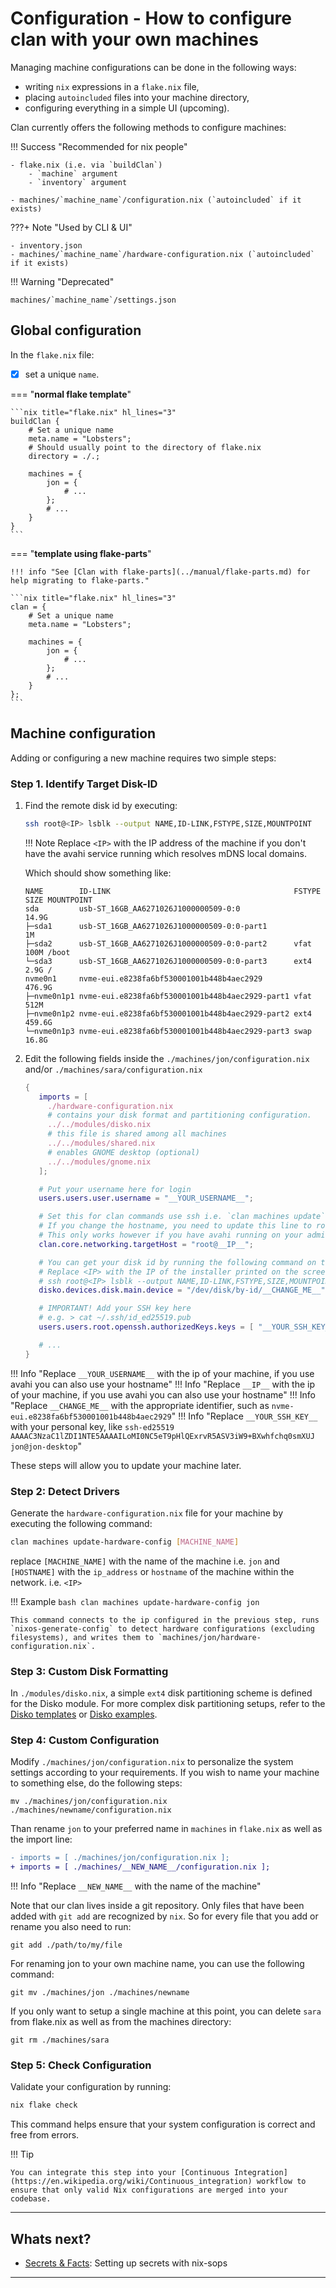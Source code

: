 # Configuration - How to configure clan with your own machines

Managing machine configurations can be done in the following ways:

- writing `nix` expressions in a `flake.nix` file,
- placing `autoincluded` files into your machine directory,
- configuring everything in a simple UI (upcoming).

Clan currently offers the following methods to configure machines:

!!! Success "Recommended for nix people"

    - flake.nix (i.e. via `buildClan`)
        - `machine` argument
        - `inventory` argument

    - machines/`machine_name`/configuration.nix (`autoincluded` if it exists)

???+ Note "Used by CLI & UI"

    - inventory.json
    - machines/`machine_name`/hardware-configuration.nix (`autoincluded` if it exists)


!!! Warning "Deprecated"

    machines/`machine_name`/settings.json

## Global configuration

In the `flake.nix` file:

- [x] set a unique `name`.

=== "**normal flake template**"

    ```nix title="flake.nix" hl_lines="3"
    buildClan {
        # Set a unique name
        meta.name = "Lobsters";
        # Should usually point to the directory of flake.nix
        directory = ./.;

        machines = {
            jon = {
                # ...
            };
            # ...
        }
    }
    ```

=== "**template using flake-parts**"

    !!! info "See [Clan with flake-parts](../manual/flake-parts.md) for help migrating to flake-parts."

    ```nix title="flake.nix" hl_lines="3"
    clan = {
        # Set a unique name
        meta.name = "Lobsters";

        machines = {
            jon = {
                # ...
            };
            # ...
        }
    };
    ```

## Machine configuration

Adding or configuring a new machine requires two simple steps:

### Step 1. Identify Target Disk-ID

1. Find the remote disk id by executing:

    ```bash title="setup computer"
    ssh root@<IP> lsblk --output NAME,ID-LINK,FSTYPE,SIZE,MOUNTPOINT
    ```

    !!! Note
        Replace `<IP>` with the IP address of the machine if you don't have the avahi service running which resolves mDNS local domains.

    Which should show something like:

    ```{.shellSession hl_lines="6" .no-copy}
    NAME        ID-LINK                                         FSTYPE   SIZE MOUNTPOINT
    sda         usb-ST_16GB_AA6271026J1000000509-0:0                    14.9G
    ├─sda1      usb-ST_16GB_AA6271026J1000000509-0:0-part1                 1M
    ├─sda2      usb-ST_16GB_AA6271026J1000000509-0:0-part2      vfat     100M /boot
    └─sda3      usb-ST_16GB_AA6271026J1000000509-0:0-part3      ext4     2.9G /
    nvme0n1     nvme-eui.e8238fa6bf530001001b448b4aec2929              476.9G
    ├─nvme0n1p1 nvme-eui.e8238fa6bf530001001b448b4aec2929-part1 vfat     512M
    ├─nvme0n1p2 nvme-eui.e8238fa6bf530001001b448b4aec2929-part2 ext4   459.6G
    └─nvme0n1p3 nvme-eui.e8238fa6bf530001001b448b4aec2929-part3 swap    16.8G
    ```

1. Edit the following fields inside the `./machines/jon/configuration.nix` and/or `./machines/sara/configuration.nix`

   ```nix title="./machines/<machine>/configuration.nix" hl_lines="13 18 23 27"
   {
      imports = [
        ./hardware-configuration.nix
        # contains your disk format and partitioning configuration.
        ../../modules/disko.nix
        # this file is shared among all machines
        ../../modules/shared.nix
        # enables GNOME desktop (optional)
        ../../modules/gnome.nix
      ];

      # Put your username here for login
      users.users.user.username = "__YOUR_USERNAME__";

      # Set this for clan commands use ssh i.e. `clan machines update`
      # If you change the hostname, you need to update this line to root@<new-hostname>
      # This only works however if you have avahi running on your admin machine else use IP
      clan.core.networking.targetHost = "root@__IP__";

      # You can get your disk id by running the following command on the installer:
      # Replace <IP> with the IP of the installer printed on the screen or by running the `ip addr` command.
      # ssh root@<IP> lsblk --output NAME,ID-LINK,FSTYPE,SIZE,MOUNTPOINT
      disko.devices.disk.main.device = "/dev/disk/by-id/__CHANGE_ME__";

      # IMPORTANT! Add your SSH key here
      # e.g. > cat ~/.ssh/id_ed25519.pub
      users.users.root.openssh.authorizedKeys.keys = [ "__YOUR_SSH_KEY__" ];

      # ...
   }
   ```

!!! Info "Replace `__YOUR_USERNAME__` with the ip of your machine, if you use avahi you can also use your hostname"
!!! Info "Replace `__IP__` with the ip of your machine, if you use avahi you can also use your hostname"
!!! Info "Replace `__CHANGE_ME__` with the appropriate identifier, such as `nvme-eui.e8238fa6bf530001001b448b4aec2929`"
!!! Info "Replace `__YOUR_SSH_KEY__` with your personal key, like `ssh-ed25519 AAAAC3NzaC1lZDI1NTE5AAAAILoMI0NC5eT9pHlQExrvR5ASV3iW9+BXwhfchq0smXUJ jon@jon-desktop`"

These steps will allow you to update your machine later.

### Step 2: Detect Drivers

Generate the `hardware-configuration.nix` file for your machine by executing the following command:

```bash
clan machines update-hardware-config [MACHINE_NAME]
```

replace `[MACHINE_NAME]` with the name of the machine i.e. `jon` and `[HOSTNAME]` with the `ip_address` or `hostname` of the machine within the network. i.e. `<IP>`

!!! Example
    ```bash
    clan machines update-hardware-config jon
    ```

    This command connects to the ip configured in the previous step, runs `nixos-generate-config` to detect hardware configurations (excluding filesystems), and writes them to `machines/jon/hardware-configuration.nix`.

### Step 3: Custom Disk Formatting

In `./modules/disko.nix`, a simple `ext4` disk partitioning scheme is defined for the Disko module. For more complex disk partitioning setups,
refer to the [Disko templates](https://github.com/nix-community/disko-templates) or  [Disko examples](https://github.com/nix-community/disko/tree/master/example).

### Step 4: Custom Configuration

Modify `./machines/jon/configuration.nix` to personalize the system settings according to your requirements.
If you wish to name your machine to something else, do the following steps:

```
mv ./machines/jon/configuration.nix ./machines/newname/configuration.nix
```

Than rename `jon` to your preferred name in `machines` in `flake.nix` as well as the import line:

```diff
- imports = [ ./machines/jon/configuration.nix ];
+ imports = [ ./machines/__NEW_NAME__/configuration.nix ];
```

!!! Info "Replace `__NEW_NAME__` with the name of the machine"

Note that our clan lives inside a git repository.
Only files that have been added with `git add` are recognized by `nix`.
So for every file that you add or rename you also need to run:

```
git add ./path/to/my/file
```

For renaming jon to your own machine name, you can use the following command:

```
git mv ./machines/jon ./machines/newname
```

If you only want to setup a single machine at this point, you can delete `sara` from flake.nix as well as from the machines directory:

```
git rm ./machines/sara
```

### Step 5: Check Configuration

Validate your configuration by running:

```bash
nix flake check
```

This command helps ensure that your system configuration is correct and free from errors.

!!! Tip

    You can integrate this step into your [Continuous Integration](https://en.wikipedia.org/wiki/Continuous_integration) workflow to ensure that only valid Nix configurations are merged into your codebase.


---

## Whats next?

- [Secrets & Facts](secrets.md): Setting up secrets with nix-sops

---
